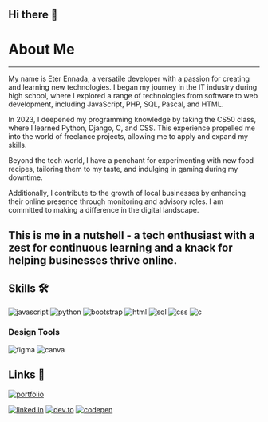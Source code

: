 ## Hi there 👋
# About Me
---
My name is Eter Ennada, a versatile developer with a passion for creating and learning new technologies. I began my journey in the IT industry during high school, where I explored a range of technologies from software to web development, including JavaScript, PHP, SQL, Pascal, and HTML.

In 2023, I deepened my programming knowledge by taking the CS50 class, where I learned Python, Django, C, and CSS. This experience propelled me into the world of freelance projects, allowing me to apply and expand my skills.

Beyond the tech world, I have a penchant for experimenting with new food recipes, tailoring them to my taste, and indulging in gaming during my downtime.

Additionally, I contribute to the growth of local businesses by enhancing their online presence through monitoring and advisory roles. I am committed to making a difference in the digital landscape.

This is me in a nutshell - a tech enthusiast with a zest for continuous learning and a knack for helping businesses thrive online.
---
 ## Skills 🛠️

![javascript](https://img.shields.io/badge/Javascript-000000?style=for-the-badge&logo=javascript&logoColor=white)
![python](https://img.shields.io/badge/Python-000000?style=for-the-badge&logo=python&logoColor=white)
![bootstrap](https://img.shields.io/badge/Bootstrap-000000?style=for-the-badge&logo=bootstrap&logoColor=white)
![html](https://img.shields.io/badge/Html-000000?style=for-the-badge&logo=Html5&logoColor=white)
![sql](https://img.shields.io/badge/Sql-000000?style=for-the-badge&logo=sqlite&logoColor=white)
![css](https://img.shields.io/badge/CSS-000000?style=for-the-badge&logo=css3&logoColor=white)
![c](https://img.shields.io/badge/c-000000?style=for-the-badge&logo=c&logoColor=white)

### Design Tools
![figma](https://img.shields.io/badge/Figma-000000?style=for-the-badge&logo=Figma&logoColor=white)
![canva](https://img.shields.io/badge/Canva-000000?style=for-the-badge&logo=Canva&logoColor=white)

## Links 🔗
[![portfolio](https://img.shields.io/badge/portfolio-000000?style=for-the-badge&logo=google&logoColor=white)](https://tarenjk24.github.io/)

[![linked in](https://img.shields.io/badge/Linkedin-000000?style=for-the-badge&logo=Linkedin&logoColor=white)](https://www.linkedin.com/in/eter-nada-9a457a2bb/)
[![dev.to](https://img.shields.io/badge/Dev.to-000000?style=for-the-badge&logo=dev.to&logoColor=white)](https://dev.to/eter7)
[![codepen](https://img.shields.io/badge/codepen-000000?style=for-the-badge&logo=codepen&logoColor=white)](https://codepen.io/et-art741)
